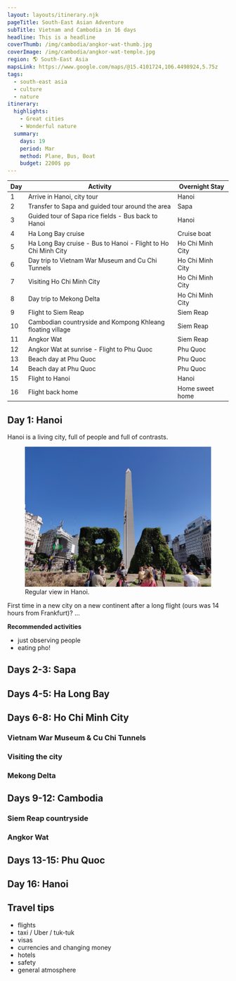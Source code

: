 ```yaml
---
layout: layouts/itinerary.njk
pageTitle: South-East Asian Adventure
subTitle: Vietnam and Cambodia in 16 days
headline: This is a headline
coverThumb: /img/cambodia/angkor-wat-thumb.jpg
coverImage: /img/cambodia/angkor-wat-temple.jpg
region: 🌎 South-East Asia
mapsLink: https://www.google.com/maps/@15.4101724,106.4498924,5.75z
tags:
  - south-east asia
  - culture
  - nature
itinerary:
  highlights:
    - Great cities
    - Wonderful nature
  summary:
    days: 19
    period: Mar
    method: Plane, Bus, Boat
    budget: 2200$ pp
---
```


| Day | Activity                                                       | Overnight Stay   |
| --- | -------------------------------------------------------------- | ---------------- |
| 1   | Arrive in Hanoi, city tour                                     | Hanoi            |
| 2   | Transfer to Sapa and guided tour around the area               | Sapa             |
| 3   | Guided tour of Sapa rice fields - Bus back to Hanoi            | Hanoi            |
| 4   | Ha Long Bay cruise                                             | Cruise boat      |
| 5   | Ha Long Bay cruise - Bus to Hanoi - Flight to Ho Chi Minh City | Ho Chi Minh City |
| 6   | Day trip to Vietnam War Museum and Cu Chi Tunnels              | Ho Chi Minh City |
| 7   | Visiting Ho Chi Minh City                                      | Ho Chi Minh City |
| 8   | Day trip to Mekong Delta                                       | Ho Chi Minh City |
| 9   | Flight to Siem Reap                                            | Siem Reap        |
| 10  | Cambodian countryside and Kompong Khleang floating village     | Siem Reap        |
| 11  | Angkor Wat                                                     | Siem Reap        |
| 12  | Angkor Wat at sunrise - Flight to Phu Quoc                     | Phu Quoc         |
| 13  | Beach day at Phu Quoc                                          | Phu Quoc         |
| 14  | Beach day at Phu Quoc                                          | Phu Quoc         |
| 15  | Flight to Hanoi                                                | Hanoi            |
| 16  | Flight back home                                               | Home sweet home  |

## Day 1: Hanoi

Hanoi is a living city, full of people and full of contrasts.

<figure>
  <img src="/img/argentina/buenos-aires-obelisco.jpg" alt="">
  <figcaption>Regular view in Hanoi.</figcaption>
</figure>

First time in a new city on a new continent after a long flight (ours was 14 hours from Frankfurt)? ...

**Recommended activities**

- just observing people
- eating pho!

## Days 2-3: Sapa

## Days 4-5: Ha Long Bay

## Days 6-8: Ho Chi Minh City

### Vietnam War Museum & Cu Chi Tunnels

### Visiting the city

### Mekong Delta

## Days 9-12: Cambodia

### Siem Reap countryside

### Angkor Wat

## Days 13-15: Phu Quoc

## Day 16: Hanoi

## Travel tips

- flights
- taxi / Uber / tuk-tuk
- visas
- currencies and changing money
- hotels
- safety
- general atmosphere
